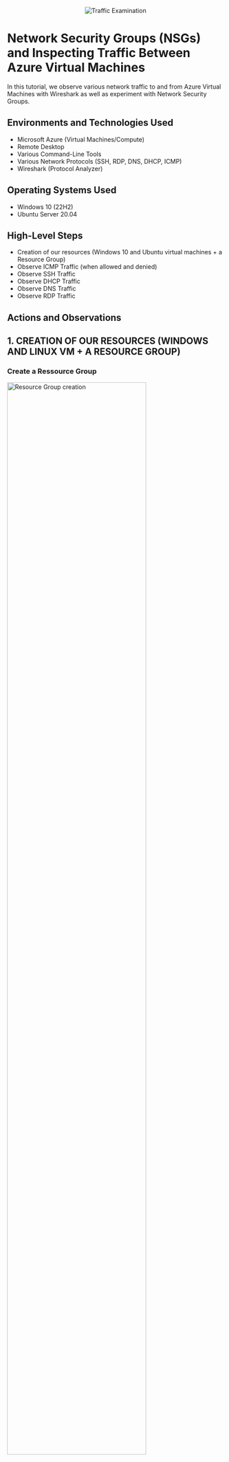 <p align="center">
<img src="https://i.imgur.com/Ua7udoS.png" alt="Traffic Examination"/>
</p>

<h1>Network Security Groups (NSGs) and Inspecting Traffic Between Azure Virtual Machines</h1>
In this tutorial, we observe various network traffic to and from Azure Virtual Machines with Wireshark as well as experiment with Network Security Groups. <br />


<h2>Environments and Technologies Used</h2>

- Microsoft Azure (Virtual Machines/Compute)
- Remote Desktop
- Various Command-Line Tools
- Various Network Protocols (SSH, RDP, DNS, DHCP, ICMP)
- Wireshark (Protocol Analyzer)

<h2>Operating Systems Used </h2>

- Windows 10 (22H2)
- Ubuntu Server 20.04

<h2>High-Level Steps</h2>

- Creation of our resources (Windows 10 and Ubuntu virtual machines + a Resource Group)
- Observe ICMP Traffic (when allowed and denied)
- Observe SSH Traffic
- Observe DHCP Traffic
- Observe DNS Traffic
- Observe RDP Traffic

<h2>Actions and Observations</h2>


<p><h2> 1. CREATION OF OUR RESOURCES (WINDOWS AND LINUX VM + A RESOURCE GROUP) </h2></p>
<p><h3>Create a Ressource Group</h3></p>
<p>
<img src="https://i.imgur.com/AdO9wfj.png" height="80%" width="80%" alt="Resource Group creation"/>
</p>
<p>
In Microsoft Azure, create a Resource Group, give it a name and, assign it a server's location. Here, I chose West 2 Region but you can pick the one you want.
</p>
<br />


<p><h3>Create a Windows 10 VM</h3></p>
<p>
<img src="https://i.imgur.com/A2QIfPX.png" height="80%" width="80%" alt="Win 10 VM Creation"/>
</p>
<p>
Create a Windows 10 Virtual Machine (VM). Make sure you select the previously created Resource Group. 
</p>
<br />

<p>
<img src="https://i.imgur.com/QZtYL1c.png" height="80%" width="80%" alt="Win 10 VM Creation"/>
</p>
<p>
Choose a size (at least 2cpus) and set your username and password that will allow you to connect to your VM remotely.
</p>
<br />


<p>
<img src="https://i.imgur.com/yU3gWbX.png" height="80%" width="80%" alt="Win 10 VM creation"/>
</p>
<p>
Click on Networking (two tabs after the main Basic page) and notice how your new Virtual Network (Vnet) and Subnet. Keep everything else as is. 
</p>
<br />


<p>
<img src="https://i.imgur.com/wRP0TA2.png" height="80%" width="80%" alt="Win 10 VM Creation"/>
</p>
<p>
Then click Create + Review. Once you pass the validation phase, you may eventually click on "Create".
</p>
<br />


<p>
<img src="https://i.imgur.com/7aBf8GC.png" height="80%" width="80%" alt="Win 10 VM Creation"/>
</p>
<p>
You may check your Resource Group, a see a list of new resources your Windows VM is creating.
</p>
<br />

<p>
<img src="https://i.imgur.com/h7TpNKy.png" height="80%" width="80%" alt="Win 10 VM Creation"/>
</p>
<p>
The deployment of your Windows VM is now complete. You may create your Ubuntu VM.
</p>
<br />


<p><h3>Create a Linux (Ubuntu) VM</h3></p>
<p>
<img src="https://i.imgur.com/9ei7Jg3.png" height="80%" width="80%" alt="Linux Ubuntu VM Creation"/>
</p>
<p>
Create a Linux Ubuntu VM. Make sure to select the previously created Resource Group and Vnet.
</p>
<br />

<p>
<img src="https://i.imgur.com/V4KDbx3.png" height="80%" width="80%" alt="Linux Ubuntu VM Creation"/>
</p>
<p>
Under "Administrator Account", check "Password". Then, set your username and password. For convenience, use your credentials previously created during your Windows 10 VM set up.
</p>
<br />
<br />

<p><h2> 2. OBSERVE ICMP TRAFFIC </h2></p>
<p>
<img src="https://i.imgur.com/wh9FaI6.png" height="80%" width="80%" alt="Observe ICMP Traffic"/>
</p>
 <p>
<img src="https://i.imgur.com/6UZZqEz.png" height="80%" width="80%" alt="Observe ICMP Traffic"/>
</p>
<p>
Use Microsoft Remote Desktop to connect to your Windows 10 Virtual Machine.
</p>
<br />


<p>
<img src="https://i.imgur.com/PQCMGmu.png" height="80%" width="80%" alt="Observe ICMP Traffic"/>
</p>
<p>
Within your Windows 10 VM, install Wireshark. Use their default setup.
</p>
<br />


<p>
<img src="https://i.imgur.com/Kiw73AK.png" height="80%" width="80%" alt="Observe ICMP Traffic"/>
 </p>
<img src="https://i.imgur.com/2QkdJbf.png" height="80%" width="80%" alt="Observe ICMP Traffic"/>
</p>
<p>
Open Wireshark, click "Ethernet" and on the search bar write "ICMP". Your Wireshark will filter for ICMP traffic only.
</p>
<br />


<p>
<img src="https://i.imgur.com/59kbE9C.png" height="80%" width="80%" alt="Observe ICMP Traffic"/>
</p>
<p>
Back to Microft Azure, retrieve the private IP address of the Ubuntu VM, we will attempt to ping it within the the Windows 10 VM.
</p>
<br />


<p>
<img src="https://i.imgur.com/mHCOZyM.png" height="80%" width="80%" alt="Observe ICMP Traffic"/>
</p>
<p>
<img src="https://i.imgur.com/OdfZFgh.png" height="80%" width="80%" alt="Observe ICMP Traffic"/>
</p>
<p>
<img src="https://i.imgur.com/16UDFjJh.png" height="80%" width="80%" alt="Observe ICMP Traffic"/>
</p>
<p>
Back to your Windows VM, open "Powershell". Then ping your Ubuntu VM using the "ping" command and your Ubuntu private IP address. Here my private Linux IP is 10.0.0.5. You may notice in Wireshark (the pink screen) my private Windows 10 IP address (10.0.0.4) is sending ping requests to my Linux VM (10.0.0.5), and the latter replying.
</p>
<br />


<p>
<img src="https://i.imgur.com/6ZXl3yZ.png" height="80%" width="80%" alt="Observe ICMP Traffic"/>
</p>
<p>
You may also initiate perpetual ping request from your Windows to your Ubuntu, adding the "-t" to your command line, as an indication that you want to initiate perpetual ping.
</p>
<br />


<p>
<img src="https://i.imgur.com/D17OoKh.png" height="80%" width="80%" alt="Observe ICMP Traffic"/>
</p>
<p>
Now, observe your Wireshark screen to witness the exchanges. When ready, press "Ctrl+c" on your command line to stop the ping requests.
</p>
<br />
<br />
<br />


<p><h3>Blocking and Re-allowing ICMP Traffic</h3></p>

<p>
<img src="https://i.imgur.com/rswZPDG.png" height="80%" width="80%" alt="Block ICMP Traffic"/>
</p>
<p>
Back to Azure, go to your Ubuntu machine setting, and go to "Networking". This is your Network Security Group (nsg) a type of virtual firewall. To your right, you will notice that you can add new rules. Click on it. We will add a rule to block inbound ICMP traffic.
</p>
<br />


<p>
<img src="https://i.imgur.com/41kbHes.png" height="80%" width="80%" alt="Block ICMP Traffic"/>
</p>
<p>
On the set up page, we will keep the sources and destination port ranges to (*) which is another way to say Any, and click on "ICMP" under Protocol and "Deny" for the action we want our firewall to take. The priority is set to 200, the most important priority level. So the firewall will start with that rule first before moving on to the subsequent rules with higher numbered prioirity level. Name your rule.
</p>
<br />


<p>
<img src="https://i.imgur.com/RfNa5eZ.png" height="80%" width="80%" alt="Block ICMP Traffic"/>
</p>
<p>
Back to your Windows 10 VM and command line, try to Ping your Ubuntu VM. Notice as the request timed out as your Windows VM didn't receive any replies from your Ubuntu. Basically all ping requests were lost since there was no location that intercepted the ping to reply back.
</p>
<br />

<p>
<img src="https://i.imgur.com/DJmEXEB.png" height="80%" width="80%" alt="Block ICMP Traffic"/>
</p>
<p>
Notice this interaction on Wireshark.
</p>
<br />


<p>
<img src="https://i.imgur.com/DJmEXEB.png" height="80%" width="80%" alt="Observe ICMP Traffic"/>
</p>
<p>
Lorem ipsum dolor sit amet, consectetur adipiscing elit, sed do eiusmod tempor incididunt ut labore et dolore magna aliqua. Ut enim ad minim veniam, quis nostrud exercitation ullamco laboris nisi ut aliquip ex ea commodo consequat. Duis aute irure dolor in reprehenderit in voluptate velit esse cillum dolore eu fugiat nulla pariatur.
</p>
<br />


<p>
<img src="https://i.imgur.com/DJmEXEB.png" height="80%" width="80%" alt="Observe ICMP Traffic"/>
</p>
<p>
Lorem ipsum dolor sit amet, consectetur adipiscing elit, sed do eiusmod tempor incididunt ut labore et dolore magna aliqua. Ut enim ad minim veniam, quis nostrud exercitation ullamco laboris nisi ut aliquip ex ea commodo consequat. Duis aute irure dolor in reprehenderit in voluptate velit esse cillum dolore eu fugiat nulla pariatur.
</p>
<br />


<p>
<img src="https://i.imgur.com/DJmEXEB.png" height="80%" width="80%" alt="Observe ICMP Traffic"/>
</p>
<p>
Lorem ipsum dolor sit amet, consectetur adipiscing elit, sed do eiusmod tempor incididunt ut labore et dolore magna aliqua. Ut enim ad minim veniam, quis nostrud exercitation ullamco laboris nisi ut aliquip ex ea commodo consequat. Duis aute irure dolor in reprehenderit in voluptate velit esse cillum dolore eu fugiat nulla pariatur.
</p>
<br />


<p>
<img src="https://i.imgur.com/DJmEXEB.png" height="80%" width="80%" alt="Disk Sanitization Steps"/>
</p>
<p>
Lorem ipsum dolor sit amet, consectetur adipiscing elit, sed do eiusmod tempor incididunt ut labore et dolore magna aliqua. Ut enim ad minim veniam, quis nostrud exercitation ullamco laboris nisi ut aliquip ex ea commodo consequat. Duis aute irure dolor in reprehenderit in voluptate velit esse cillum dolore eu fugiat nulla pariatur.
</p>
<br />


<p>
<img src="https://i.imgur.com/DJmEXEB.png" height="80%" width="80%" alt="Disk Sanitization Steps"/>
</p>
<p>
Lorem ipsum dolor sit amet, consectetur adipiscing elit, sed do eiusmod tempor incididunt ut labore et dolore magna aliqua. Ut enim ad minim veniam, quis nostrud exercitation ullamco laboris nisi ut aliquip ex ea commodo consequat. Duis aute irure dolor in reprehenderit in voluptate velit esse cillum dolore eu fugiat nulla pariatur.
</p>
<br />


<p>
<img src="https://i.imgur.com/DJmEXEB.png" height="80%" width="80%" alt="Disk Sanitization Steps"/>
</p>
<p>
Lorem ipsum dolor sit amet, consectetur adipiscing elit, sed do eiusmod tempor incididunt ut labore et dolore magna aliqua. Ut enim ad minim veniam, quis nostrud exercitation ullamco laboris nisi ut aliquip ex ea commodo consequat. Duis aute irure dolor in reprehenderit in voluptate velit esse cillum dolore eu fugiat nulla pariatur.
</p>
<br />


<p>
<img src="https://i.imgur.com/DJmEXEB.png" height="80%" width="80%" alt="Disk Sanitization Steps"/>
</p>
<p>
Lorem ipsum dolor sit amet, consectetur adipiscing elit, sed do eiusmod tempor incididunt ut labore et dolore magna aliqua. Ut enim ad minim veniam, quis nostrud exercitation ullamco laboris nisi ut aliquip ex ea commodo consequat. Duis aute irure dolor in reprehenderit in voluptate velit esse cillum dolore eu fugiat nulla pariatur.
</p>
<br />


<p>
<img src="https://i.imgur.com/DJmEXEB.png" height="80%" width="80%" alt="Disk Sanitization Steps"/>
</p>
<p>
Lorem ipsum dolor sit amet, consectetur adipiscing elit, sed do eiusmod tempor incididunt ut labore et dolore magna aliqua. Ut enim ad minim veniam, quis nostrud exercitation ullamco laboris nisi ut aliquip ex ea commodo consequat. Duis aute irure dolor in reprehenderit in voluptate velit esse cillum dolore eu fugiat nulla pariatur.
</p>
<br />

<p>
<img src="https://i.imgur.com/DJmEXEB.png" height="80%" width="80%" alt="Disk Sanitization Steps"/>
</p>
<p>
Lorem ipsum dolor sit amet, consectetur adipiscing elit, sed do eiusmod tempor incididunt ut labore et dolore magna aliqua. Ut enim ad minim veniam, quis nostrud exercitation ullamco laboris nisi ut aliquip ex ea commodo consequat. Duis aute irure dolor in reprehenderit in voluptate velit esse cillum dolore eu fugiat nulla pariatur.
</p>
<br />


<p>
<img src="https://i.imgur.com/DJmEXEB.png" height="80%" width="80%" alt="Disk Sanitization Steps"/>
</p>
<p>
Lorem ipsum dolor sit amet, consectetur adipiscing elit, sed do eiusmod tempor incididunt ut labore et dolore magna aliqua. Ut enim ad minim veniam, quis nostrud exercitation ullamco laboris nisi ut aliquip ex ea commodo consequat. Duis aute irure dolor in reprehenderit in voluptate velit esse cillum dolore eu fugiat nulla pariatur.
</p>
<br />


<p>
<img src="https://i.imgur.com/DJmEXEB.png" height="80%" width="80%" alt="Disk Sanitization Steps"/>
</p>
<p>
Lorem ipsum dolor sit amet, consectetur adipiscing elit, sed do eiusmod tempor incididunt ut labore et dolore magna aliqua. Ut enim ad minim veniam, quis nostrud exercitation ullamco laboris nisi ut aliquip ex ea commodo consequat. Duis aute irure dolor in reprehenderit in voluptate velit esse cillum dolore eu fugiat nulla pariatur.
</p>
<br />


<p>
<img src="https://i.imgur.com/DJmEXEB.png" height="80%" width="80%" alt="Disk Sanitization Steps"/>
</p>
<p>
Lorem ipsum dolor sit amet, consectetur adipiscing elit, sed do eiusmod tempor incididunt ut labore et dolore magna aliqua. Ut enim ad minim veniam, quis nostrud exercitation ullamco laboris nisi ut aliquip ex ea commodo consequat. Duis aute irure dolor in reprehenderit in voluptate velit esse cillum dolore eu fugiat nulla pariatur.
</p>
<br />


<p>
<img src="https://i.imgur.com/DJmEXEB.png" height="80%" width="80%" alt="Disk Sanitization Steps"/>
</p>
<p>
Lorem ipsum dolor sit amet, consectetur adipiscing elit, sed do eiusmod tempor incididunt ut labore et dolore magna aliqua. Ut enim ad minim veniam, quis nostrud exercitation ullamco laboris nisi ut aliquip ex ea commodo consequat. Duis aute irure dolor in reprehenderit in voluptate velit esse cillum dolore eu fugiat nulla pariatur.
</p>
<br />


<p>
<img src="https://i.imgur.com/DJmEXEB.png" height="80%" width="80%" alt="Disk Sanitization Steps"/>
</p>
<p>
Lorem ipsum dolor sit amet, consectetur adipiscing elit, sed do eiusmod tempor incididunt ut labore et dolore magna aliqua. Ut enim ad minim veniam, quis nostrud exercitation ullamco laboris nisi ut aliquip ex ea commodo consequat. Duis aute irure dolor in reprehenderit in voluptate velit esse cillum dolore eu fugiat nulla pariatur.
</p>
<br />


<p>
<img src="https://i.imgur.com/DJmEXEB.png" height="80%" width="80%" alt="Disk Sanitization Steps"/>
</p>
<p>
Lorem ipsum dolor sit amet, consectetur adipiscing elit, sed do eiusmod tempor incididunt ut labore et dolore magna aliqua. Ut enim ad minim veniam, quis nostrud exercitation ullamco laboris nisi ut aliquip ex ea commodo consequat. Duis aute irure dolor in reprehenderit in voluptate velit esse cillum dolore eu fugiat nulla pariatur.
</p>
<br />


<p>
<img src="https://i.imgur.com/DJmEXEB.png" height="80%" width="80%" alt="Disk Sanitization Steps"/>
</p>
<p>
Lorem ipsum dolor sit amet, consectetur adipiscing elit, sed do eiusmod tempor incididunt ut labore et dolore magna aliqua. Ut enim ad minim veniam, quis nostrud exercitation ullamco laboris nisi ut aliquip ex ea commodo consequat. Duis aute irure dolor in reprehenderit in voluptate velit esse cillum dolore eu fugiat nulla pariatur.
</p>
<br />


<p>
<img src="https://i.imgur.com/DJmEXEB.png" height="80%" width="80%" alt="Disk Sanitization Steps"/>
</p>
<p>
Lorem ipsum dolor sit amet, consectetur adipiscing elit, sed do eiusmod tempor incididunt ut labore et dolore magna aliqua. Ut enim ad minim veniam, quis nostrud exercitation ullamco laboris nisi ut aliquip ex ea commodo consequat. Duis aute irure dolor in reprehenderit in voluptate velit esse cillum dolore eu fugiat nulla pariatur.
</p>
<br />


<p>
<img src="https://i.imgur.com/DJmEXEB.png" height="80%" width="80%" alt="Disk Sanitization Steps"/>
</p>
<p>
Lorem ipsum dolor sit amet, consectetur adipiscing elit, sed do eiusmod tempor incididunt ut labore et dolore magna aliqua. Ut enim ad minim veniam, quis nostrud exercitation ullamco laboris nisi ut aliquip ex ea commodo consequat. Duis aute irure dolor in reprehenderit in voluptate velit esse cillum dolore eu fugiat nulla pariatur.
</p>
<br />


<p>
<img src="https://i.imgur.com/DJmEXEB.png" height="80%" width="80%" alt="Disk Sanitization Steps"/>
</p>
<p>
Lorem ipsum dolor sit amet, consectetur adipiscing elit, sed do eiusmod tempor incididunt ut labore et dolore magna aliqua. Ut enim ad minim veniam, quis nostrud exercitation ullamco laboris nisi ut aliquip ex ea commodo consequat. Duis aute irure dolor in reprehenderit in voluptate velit esse cillum dolore eu fugiat nulla pariatur.
</p>
<br />
